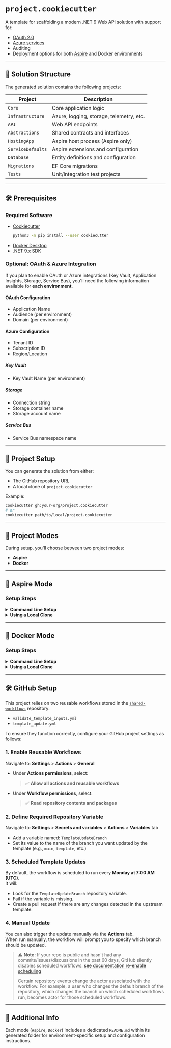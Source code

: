 # `project.cookiecutter`

A template for scaffolding a modern .NET 9 Web API solution with support for:

- [OAuth 2.0](https://oauth.net/2/)
- [Azure services](https://azure.microsoft.com/)
- Auditing
- Deployment options for both [Aspire](https://learn.microsoft.com/en-us/dotnet/aspire/) and Docker environments

---

## 🧱 Solution Structure

The generated solution contains the following projects:

| Project           | Description                              |
| ----------------- | ---------------------------------------- |
| `Core`            | Core application logic                   |
| `Infrastructure`  | Azure, logging, storage, telemetry, etc. |
| `API`             | Web API endpoints                        |
| `Abstractions`    | Shared contracts and interfaces          |
| `HostingApp`      | Aspire host process (Aspire only)        |
| `ServiceDefaults` | Aspire extensions and configuration      |
| `Database`        | Entity definitions and configuration     |
| `Migrations`      | EF Core migrations                       |
| `Tests`           | Unit/integration test projects           |

---

## 🛠 Prerequisites

### Required Software

- [Cookiecutter](https://cookiecutter.readthedocs.io/)
  ```bash
  python3 -m pip install --user cookiecutter
  ```
- [Docker Desktop](https://www.docker.com/products/docker-desktop/)
- [.NET 9.x SDK](https://dotnet.microsoft.com/)

### Optional: OAuth & Azure Integration

If you plan to enable OAuth or Azure integrations (Key Vault, Application Insights, Storage, Service Bus), you'll need the following information available for **each environment**.

#### OAuth Configuration

- Application Name
- Audience (per environment)
- Domain (per environment)

#### Azure Configuration

- Tenant ID
- Subscription ID
- Region/Location

##### Key Vault

- Key Vault Name (per environment)

##### Storage

- Connection string
- Storage container name
- Storage account name

##### Service Bus

- Service Bus namespace name

---

## 🚀 Project Setup

You can generate the solution from either:

- The GitHub repository URL
- A local clone of `project.cookiecutter`

Example:
```bash
cookiecutter gh:your-org/project.cookiecutter
# or
cookiecutter path/to/local/project.cookiecutter
```

---

## 🧰 Project Modes

During setup, you'll choose between two project modes:

- **Aspire** 
- **Docker**

---

## 🌱 Aspire Mode

### Setup Steps

<details>
<summary><strong>Command Line Setup</strong></summary>

1. Create a project folder  
2. Navigate to the folder  
3. Run Cookiecutter  
   ```bash
   cookiecutter gh:your-org/project.cookiecutter
   ```
4. Open the generated solution in Visual Studio  
5. Run the `HostingApp` project
</details>

<details>
<summary><strong>Using a Local Clone</strong></summary>

1. Clone the `project.cookiecutter` repository  
2. Create a project folder  
3. Run Cookiecutter from that path  
4. Open the solution in Visual Studio  
5. Run the `HostingApp` project
</details>

---

## 🐳 Docker Mode

### Setup Steps

<details>
<summary><strong>Command Line Setup</strong></summary>

1. Create a project folder  
2. Navigate to the folder  
3. Run Cookiecutter  
   ```bash
   cookiecutter gh:your-org/project.cookiecutter
   ```
4. Open the solution in Visual Studio  
5. Run `docker-compose` in Debug mode  
6. (If using OAuth) Add credentials to **Manage User Secrets**
</details>

<details>
<summary><strong>Using a Local Clone</strong></summary>

1. Clone the `project.cookiecutter` repository  
2. Create a project folder  
3. Navigate to the folder  
4. Run Cookiecutter  
5. Open the solution in Visual Studio  
6. Run `docker-compose` in Debug mode  
7. (If using OAuth) Add credentials to **Manage User Secrets**
</details>

---
## 🛠️ GitHub Setup

This project relies on two reusable workflows stored in the [`shared-workflows`](https://github.com/your-org/shared-workflows) repository:

- `validate_template_inputs.yml`
- `template_update.yml`

To ensure they function correctly, configure your GitHub project settings as follows:

### 1. Enable Reusable Workflows

Navigate to: **Settings** > **Actions** > **General**

- Under **Actions permissions**, select:
  > ✅ **Allow all actions and reusable workflows**

- Under **Workflow permissions**, select:
  > ✅ **Read repository contents and packages**

### 2. Define Required Repository Variable

Navigate to: **Settings** > **Secrets and variables** > **Actions** > **Variables** tab

- Add a variable named: `TemplateUpdateBranch`
- Set its value to the name of the branch you want updated by the template (e.g., `main`, `template`, etc.)

### 3. Scheduled Template Updates

By default, the workflow is scheduled to run every **Monday at 7:00 AM (UTC)**.  
It will:

- Look for the `TemplateUpdateBranch` repository variable.
- Fail if the variable is missing.
- Create a pull request if there are any changes detected in the upstream template.

### 4. Manual Update

You can also trigger the update manually via the **Actions** tab.  
When run manually, the workflow will prompt you to specify which branch should be updated.

> ⚠️ **Note:** If your repo is public and  hasn’t had any commits/issues/discussions in the past 60 days, GitHub silently disables scheduled workflows. [see documentation re-enable scheduling](https://docs.github.com/en/enterprise-server@3.17/actions/how-tos/manage-workflow-runs/disable-and-enable-workflows#enabling-a-workflow)
>
> Certain repository events change the actor associated with the workflow. For example, a user who changes the default branch of the repository, which changes the branch on which scheduled workflows run, becomes actor for those scheduled workflows.

---

## 📄 Additional Info

Each mode (`Aspire`, `Docker`) includes a dedicated `README.md` within its generated folder for environment-specific setup and configuration instructions.